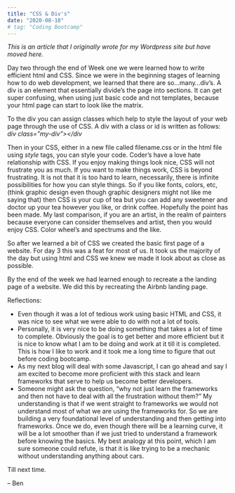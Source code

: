 ```yaml
---
title: "CSS & Div's"
date: "2020-08-18"
# tag: "Coding Bootcamp"
---
```


_This is an article that I originally wrote for my Wordpress site but have moved here._

Day two through the end of Week one we were learned how to write efficient html and CSS. Since we were in the beginning stages of learning how to do web development, we learned that there are so…many…div’s. A div is an element that essentially divide’s the page into sections. It can get super confusing, when using just basic code and not templates, because your html page can start to look like the matrix.

To the div you can assign classes which help to style the layout of your web page through the use of CSS. A div with a class or id is written as follows: _div class=”my-div”></div_

Then in your CSS, either in a new file called filename.css or in the html file using _style_ tags, you can style your code. Coder’s have a love hate relationship with CSS. If you enjoy making things look nice, CSS will not frustrate you as much. If you want to make things work, CSS is beyond frustrating. It is not that it is too hard to learn, necessarily, there is infinite possibilities for how you can style things. So if you like fonts, colors, etc, (think graphic design even though graphic designers might not like me saying that) then CSS is your cup of tea but you can add any sweetener and doctor up your tea however you like, or drink coffee. Hopefully the point has been made. My last comparison, if you are an artist, in the realm of painters because everyone can consider themselves and artist, then you would enjoy CSS. Color wheel’s and spectrums and the like.

So after we learned a bit of CSS we created the basic first page of a website. For day 3 this was a feat for most of us. It took us the majority of the day but using html and CSS we knew we made it look about as close as possible.

By the end of the week we had learned enough to recreate a the landing page of a website. We did this by recreating the Airbnb landing page.

Reflections:

- Even though it was a lot of tedious work using basic HTML and CSS, it was nice to see what we were able to do with not a lot of tools.
- Personally, it is very nice to be doing something that takes a lot of time to complete. Obviously the goal is to get better and more efficient but it is nice to know what I am to be doing and work at it till it is completed. This is how I like to work and it took me a long time to figure that out before coding bootcamp.
- As my next blog will deal with some Javascript, I can go ahead and say I am excited to become more proficient with this stack and learn frameworks that serve to help us become better developers.
- Someone might ask the question, “why not just learn the frameworks and then not have to deal with all the frustration without them?” My understanding is that if we went straight to frameworks we would not understand most of what we are using the frameworks for. So we are building a very foundational level of understanding and then getting into frameworks. Once we do, even though there will be a learning curve, it will be a lot smoother than if we just tried to understand a framework before knowing the basics. My best analogy at this point, which I am sure someone could refute, is that it is like trying to be a mechanic without understanding anything about cars.

Till next time.

– Ben
